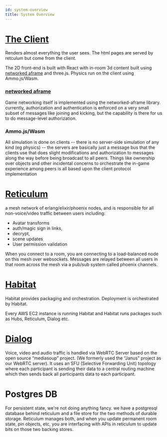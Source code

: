 ```yaml
---
id: system-overview
title: System Overview
---
```


# [The Client](https://github.com/mozilla/hubs) 
Renders almost everything the user sees. The html pages are served by retculum but come from the client.

The 2D front-end is built with React with in-room 3d content built using [networked aframe](https://github.com/networked-aframe/networked-aframe) and three.js. Physics run on the client using Ammo.js/Wasm. 

### [networked aframe](https://github.com/networked-aframe/networked-aframe)
Game networking itself is implemented using the networked-aframe library. currently, authorization and authentication is enforced on a very small subset of messages like joining and kicking, but the capability is there for us to do message-level authorization.

### Ammo.js/Wasm
All simulation is done on clients -- there is no server-side simulation of any kind (eg physics) -- the servers are basically just a message bus that the clients use that does slight modifications and authorization to messages along the way before being broadcast to all peers.  Things like ownership over objects and other incidental concerns to orchestrate the in-game experience among peers is all based upon the client protocol implementation

# [Reticulum](https://github.com/mozilla/reticulum)
a mesh network of erlang/elixir/phoenix nodes, and is responsible for all non-voice/video traffic between users including:
 * Avatar transforms
 * auth/magic sign in links, 
 * decrypt, 
 * scene updates
 * User permission validation 

When you connect to a room, you are connecting to a load-balanced node on this mesh over websockets. Messages are relayed between all users in that room across the mesh via a pub/sub system called phoenix channels.

# [Habitat](https://www.chef.io/products/chef-habitat)
Habitat provides packaging and orchestration. Deployment is orchestrated by Habitat.

Every AWS EC2 instance is running Habitat and Habitat runs packages such as Hubs, Reticulum, Dialog etc.

# [Dialog](https://github.com/mozilla/dialog)
Voice, video and audio traffic is handled via WebRTC Server based on the open source “mediasoup” project. (We formerly used the “Janus” project as our WebRTC server). It uses an SFU (Selective Forwarding Unit) topology where each participant is sending their data to a central routing machine which then sends back all participants data to each participant.

# Postgres DB
For persistent state, we're not doing anything fancy. we have a postgresql database behind reticulum and a file store for the two methods of durable storage. Reticulum manages both, and when you update permanent room state, pin objects, etc, you are interfacing with APIs in reticulum to update bits on those two backing stores. 
